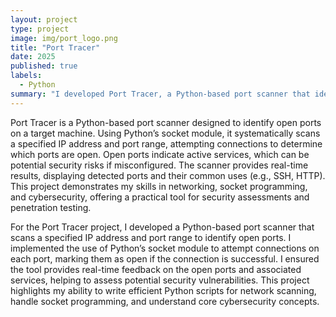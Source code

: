 ```yaml
---
layout: project
type: project
image: img/port_logo.png
title: "Port Tracer"
date: 2025
published: true
labels:
  - Python
summary: "I developed Port Tracer, a Python-based port scanner that identifies open ports on a target machine. Using socket for network communication, the tool scans specified IP addresses and port ranges, providing real-time results to assess potential security risks. This project demonstrates my skills in networking, socket programming, and cybersecurity.."
---
```


Port Tracer is a Python-based port scanner designed to identify open ports on a target machine. Using Python’s socket module, it systematically scans a specified IP address and port range, attempting connections to determine which ports are open. Open ports indicate active services, which can be potential security risks if misconfigured. The scanner provides real-time results, displaying detected ports and their common uses (e.g., SSH, HTTP). This project demonstrates my skills in networking, socket programming, and cybersecurity, offering a practical tool for security assessments and penetration testing.

For the Port Tracer project, I developed a Python-based port scanner that scans a specified IP address and port range to identify open ports. I implemented the use of Python’s socket module to attempt connections on each port, marking them as open if the connection is successful. I ensured the tool provides real-time feedback on the open ports and associated services, helping to assess potential security vulnerabilities. This project highlights my ability to write efficient Python scripts for network scanning, handle socket programming, and understand core cybersecurity concepts.


